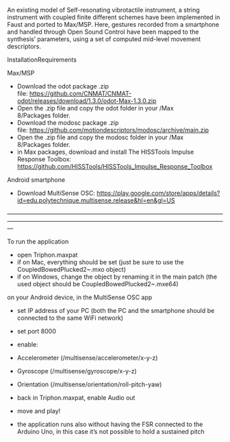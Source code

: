 An existing model of Self-resonating
vibrotactile instrument, a string instrument with coupled finite
different schemes have been implemented in Faust and ported
to Max/MSP. Here, gestures recorded from a smartphone and
handled through Open Sound Control have been mapped to
the synthesis’ parameters, using a set of computed mid-level
movement descriptors.


InstallationRequirements

Max/MSP

- Download the odot package .zip file: https://github.com/CNMAT/CNMAT-odot/releases/download/1.3.0/odot-Max-1.3.0.zip
- Open the .zip file and copy the odot folder in your /Max 8/Packages folder.
- Download the modosc package .zip file: https://github.com/motiondescriptors/modosc/archive/main.zip
- Open the .zip file and copy the modosc folder in your /Max 8/Packages folder.
- in Max packages, download and install The HISSTools Impulse Response Toolbox: https://github.com/HISSTools/HISSTools_Impulse_Response_Toolbox



Android smartphone

- Download MultiSense OSC: https://play.google.com/store/apps/details?id=edu.polytechnique.multisense.release&hl=en&gl=US


—————————————————————————————————————————————————————————————————————————


To run the application

- open Triphon.maxpat
- if on Mac, everything should be set (just be sure to use the CoupledBowedPlucked2~.mxo object)
- if on Windows, change the object by renaming it in the main patch (the used object should be CoupledBowedPlucked2~.mxe64)


on your Android device, in the MultiSense OSC app

- set IP address of your PC (both the PC and the smartphone should be connected to the same WiFi network)
- set port 8000
- enable:
- Accelerometer (/multisense/accelerometer/x-y-z)
- Gyroscope (/multisense/gyroscope/x-y-z)
- Orientation (/multisense/orientation/roll-pitch-yaw)

- back in Triphon.maxpat, enable Audio out
- move and play! 

- the application runs also without having the FSR connected to the Arduino Uno, in this case it’s not possible to hold a sustained pitch 
